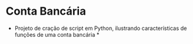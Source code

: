 # Conta Bancária

* Projeto de cração de script em Python, ilustrando características de funções de uma conta bancária *
